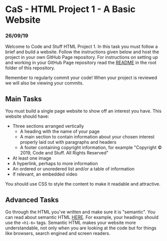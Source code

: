# CaS - HTML Project 1 - A Basic Website
### 26/09/19

Welcome to Code and Stuff HTML Project 1. In this task you must follow a brief and build a website. Follow the instructions given below and host the project in your own GitHub Page repository. For instructions on setting up and working in your GitHub Page repository read the [README](README.md) in the root folder of this repository.

Remember to regularly commit your code! When your project is reviewed we will also be viewing your commits.

## Main Tasks

You must build a single page website to show off an interest you have. This website should have:

* Three sections arranged vertically
  * A heading with the name of your page
  * A main section to contain information about your chosen interest properly laid out with paragraphs and headers
  * A footer containing copyright information, for example "Copyright © 2019, Code and Stuff. All Rights Reserved"
* At least one image
* A hyperlink, perhaps to more information
* An  ordered or unoredered list and/or a table of information
* If relevant, an embedded video

You should use CSS to style the content to make it readable and attractive.

## Advanced Tasks

Go through the HTML you've written and make sure it is "semantic". You can read about semantic HTML [HERE](https://developer.mozilla.org/en-US/docs/Glossary/Semantics "Semantics - MDN"). For example, your headings should use the ```<h1-6>``` tags. Semantic HTML makes your website more understandable, not only when you are looking at the code but for things like browsers, search engined and screen readers.